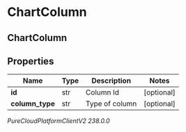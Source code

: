 # ChartColumn

## ChartColumn

## Properties

|Name | Type | Description | Notes|
|------------ | ------------- | ------------- | -------------|
| **id** | str | Column Id | [optional] |
| **column_type** | str | Type of column | [optional] |



_PureCloudPlatformClientV2 238.0.0_
